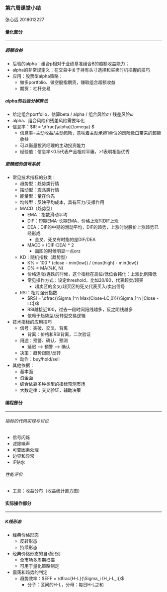 ### 第六周课堂小结

张心远 2018012227

#### 量化部分
***
##### 超额收益
* 后验的alpha：组合p相对于业绩基准组合B的超额收益能力；
* alpha的非常规定义：在交易中关于持有头寸选择和买卖时机把握的技巧
* 应用：股票型alpha策略：
	* 做多portfolio、做空股指期货，赚取组合超额收益
	* 期货：杠杆交易 
##### alpha的后验分解算法
* 给定组合portfolio，估算beta / alpha / 组合风险$\sigma$ / 残差风险$\omega$
* alpha、组合风险和残差风险需要年化
* 信息率：$IR = \dfrac{\alpha}{\omega} $
	* 信息率=主动收益/主动风险，意味着主动承担1单位的风险敞口带来的超额收益
	* 可以衡量投资经理的主动投资能力
	* 经验值：信息率<0.5代表产品相对平庸，>1表明相当优秀
##### 更精细的信号系统
* 常见技术指标的分类：
	* 趋势型：趋势类行情
	* 摆动型：震荡类行情
	* 能量型：量在价先
	* 均线型：反映平均成本，具有压力/支撑作用
	* MACD（趋势型）
		* EMA：指数滑动平均
		* DIF：短期EMA-长期EMA，价格上涨时DIF上涨
		* DEA：DIF的中期的滑动平均，DIF的趋势，上涨时说股价上涨趋势已经形成
			* 金叉、死叉有时指的是DIF/DEA
		* MACD = (DIF-DEA) * 2 
			* 画图的时候明显一点orz 
	* KD：随机指数（趋势型）
		* K% = 100 * (close - min(low)) / (max(high) - min(low))
		* D% = MA(%K, N)
		* 价格连涨/连跌的时候，这个指标在高位/低位会钝化：上涨比例降低
		* 常见操作方式：设定threshold，比如20/80，代表超卖/超买
			* 超卖区的金叉/超买区的死叉代表买入/卖出信号 
	* RSI：相对强弱指数
		* $RSI = \dfrac{\Sigma_1^n Max(Close-LC,0)}{\Sigma_1^n |Close - LC|}$
		* RSI越接近100，过去一段时间阳线越多，反之阴线越多
		* 依赖于趋势型/反转型交易逻辑
* 技术指标的应用技巧
	* 信号：突破、交叉、背离
		* 背离：价格和RSI背离，二次验证 
	* 用途：预警、确认、预测
		* 延迟 --> 预警 --> 确认 
	* 决策：趋势跟随/反转
	* 动作：buy/hold/sell 
*	其他依据：
	* 基本面
	* 资金面
	* 综合依靠多种类型的指标预测市场
	* 大数定律：交叉验证，辅助决策

#### 编程部分
***
###### 指标的代码实现与讨论
* 信号闪烁
* 滤除噪声
* 可变因素处理
* 边界和异常
* IF贴水
###### 性能评价
* 工具：收益分布（收益统计直方图）

#### 实际操作部分
***
##### K线形态
* 经典价格形态
	* 反转形态
	* 持续形态
* 经典价格形态的自动识别
	* 全市场多周期扫描
	* 可用于量化策略制定
* 震荡和趋势的判定
	* 趋势效率：$EFF = \dfrac{H-L}{\Sigma_i (H_i-L_i)}$
		* 分子：区间的H-L，分母：每日H-L之和

